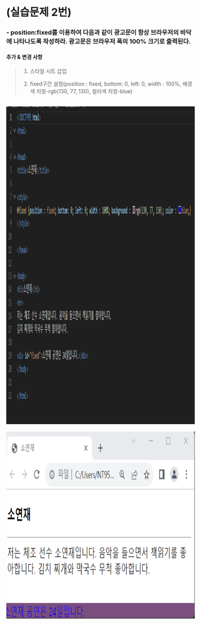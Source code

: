 # (실습문제 2번)

### - position:fixed를 이용하여 다음과 같이 광고문이 항상 브라우저의 바닥에 나타나도록 작성하라. 광고문은 브라우저 폭의 100% 크기로 출력된다.

#### 추가 & 변경 사항

>    1. 스타일 시트 삽입
>    >
>    2. fixed구간 설정(position : fixed, bottom: 0, left: 0, width : 100%, 배경색 지정-rgb(130, 77, 130), 컬러색 지정-blue)

<br><img src="1.png" width="1000" height="850" title="px(픽셀) 크기 설정" alt="1번 이미지"></img><br/>
<br><img src="2.png" width="1000" height="500" title="px(픽셀) 크기 설정" alt="1번 이미지"></img><br/>
